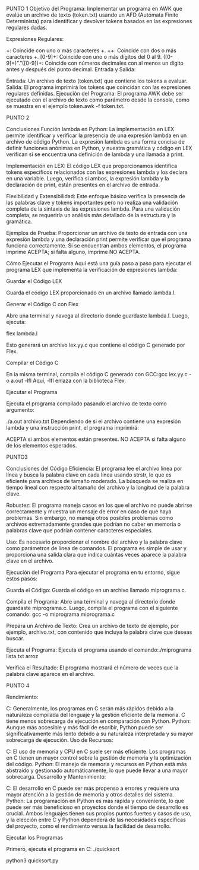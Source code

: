 PUNTO 1 
Objetivo del Programa: Implementar un programa en AWK que evalúe un archivo de texto (token.txt) usando un AFD (Autómata Finito Determinista) para identificar y devolver tokens basados en las expresiones regulares dadas.

Expresiones Regulares:

+: Coincide con uno o más caracteres +.
++: Coincide con dos o más caracteres +.
[0-9]+: Coincide con uno o más dígitos del 0 al 9.
([0-9]+)”.”([0-9])+: Coincide con números decimales con al menos un dígito antes y después del punto decimal.
Entrada y Salida:

Entrada: Un archivo de texto (token.txt) que contiene los tokens a evaluar.
Salida: El programa imprimirá los tokens que coincidan con las expresiones regulares definidas.
Ejecución del Programa: El programa AWK debe ser ejecutado con el archivo de texto como parámetro desde la consola, como se muestra en el ejemplo token.awk -f token.txt.

PUNTO 2 

Conclusiones
Función lambda en Python: La implementación en LEX permite identificar y verificar la presencia de una expresión lambda en un archivo de código Python. La expresión lambda es una forma concisa de definir funciones anónimas en Python, y nuestra gramática y código en LEX verifican si se encuentra una definición de lambda y una llamada a print.

Implementación en LEX: El código LEX que proporcionamos identifica tokens específicos relacionados con las expresiones lambda y los declara en una variable. Luego, verifica si ambos, la expresión lambda y la declaración de print, están presentes en el archivo de entrada.

Flexibilidad y Extensibilidad: Este enfoque básico verifica la presencia de las palabras clave y tokens importantes pero no realiza una validación completa de la sintaxis de las expresiones lambda. Para una validación completa, se requeriría un análisis más detallado de la estructura y la gramática.

Ejemplos de Prueba: Proporcionar un archivo de texto de entrada con una expresión lambda y una declaración print permite verificar que el programa funciona correctamente. Si se encuentran ambos elementos, el programa imprime ACEPTA; si falta alguno, imprime NO ACEPTA.

Cómo Ejecutar el Programa
Aquí está una guía paso a paso para ejecutar el programa LEX que implementa la verificación de expresiones lambda:

Guardar el Código LEX

Guarda el código LEX proporcionado en un archivo llamado lambda.l.

Generar el Código C con Flex

Abre una terminal y navega al directorio donde guardaste lambda.l. Luego, ejecuta:

flex lambda.l

Esto generará un archivo lex.yy.c que contiene el código C generado por Flex.

Compilar el Código C

En la misma terminal, compila el código C generado con GCC:gcc lex.yy.c -o a.out -lfl
Aquí, -lfl enlaza con la biblioteca Flex.

Ejecutar el Programa

Ejecuta el programa compilado pasando el archivo de texto como argumento:

./a.out archivo.txt
Dependiendo de si el archivo contiene una expresión lambda y una instrucción print, el programa imprimirá:

ACEPTA si ambos elementos están presentes.
NO ACEPTA si falta alguno de los elementos esperados.

PUNTO3

Conclusiones del Código
Eficiencia: El programa lee el archivo línea por línea y busca la palabra clave en cada línea usando strstr, lo que es eficiente para archivos de tamaño moderado. La búsqueda se realiza en tiempo lineal con respecto al tamaño del archivo y la longitud de la palabra clave.

Robustez: El programa maneja casos en los que el archivo no puede abrirse correctamente y muestra un mensaje de error en caso de que haya problemas. Sin embargo, no maneja otros posibles problemas como archivos extremadamente grandes que podrían no caber en memoria o palabras clave que podrían contener caracteres especiales.

Uso: Es necesario proporcionar el nombre del archivo y la palabra clave como parámetros de línea de comandos. El programa es simple de usar y proporciona una salida clara que indica cuántas veces aparece la palabra clave en el archivo.

Ejecución del Programa
Para ejecutar el programa en tu entorno, sigue estos pasos:

Guarda el Código: Guarda el código en un archivo llamado miprograma.c.

Compila el Programa: Abre una terminal y navega al directorio donde guardaste miprograma.c. Luego, compila el programa con el siguiente comando:
gcc -o miprograma miprograma.c

Prepara un Archivo de Texto: Crea un archivo de texto de ejemplo, por ejemplo, archivo.txt, con contenido que incluya la palabra clave que deseas buscar.

Ejecuta el Programa: Ejecuta el programa usando el comando:./miprograma lista.txt arroz

Verifica el Resultado: El programa mostrará el número de veces que la palabra clave aparece en el archivo.

PUNTO 4 

Rendimiento:

C: Generalmente, los programas en C serán más rápidos debido a la naturaleza compilada del lenguaje y la gestión eficiente de la memoria. C tiene menos sobrecarga de ejecución en comparación con Python.
Python: Aunque más accesible y más fácil de escribir, Python puede ser significativamente más lento debido a su naturaleza interpretada y su mayor sobrecarga de ejecución.
Uso de Recursos:

C: El uso de memoria y CPU en C suele ser más eficiente. Los programas en C tienen un mayor control sobre la gestión de memoria y la optimización del código.
Python: El manejo de memoria y recursos en Python está más abstraído y gestionado automáticamente, lo que puede llevar a una mayor sobrecarga.
Desarrollo y Mantenimiento:

C: El desarrollo en C puede ser más propenso a errores y requiere una mayor atención a la gestión de memoria y otros detalles del sistema.
Python: La programación en Python es más rápida y conveniente, lo que puede ser más beneficioso en proyectos donde el tiempo de desarrollo es crucial.
Ambos lenguajes tienen sus propios puntos fuertes y casos de uso, y la elección entre C y Python dependerá de las necesidades específicas del proyecto, como el rendimiento versus la facilidad de desarrollo.

Ejecutar los Programas

Primero, ejecuta el programa en C:
./quicksort

python3 quicksort.py



